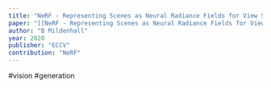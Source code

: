 ```yaml
---
title: "NeRF - Representing Scenes as Neural Radiance Fields for View Synthesis"
paper: "[[NeRF - Representing Scenes as Neural Radiance Fields for View Synthesis.pdf]]"
author: "B Mildenhall"
year: 2020
publisher: "ECCV"
contribution: "NeRF"
---
```

#vision #generation 